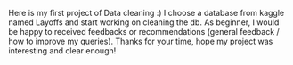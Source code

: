 Here is my first project of Data cleaning :) 
I choose a database from kaggle named Layoffs and start working on cleaning the db.
As beginner, I would be happy to received feedbacks or recommendations (general feedback / how to improve my queries).
Thanks for your time, hope my project was interesting and clear enough!
